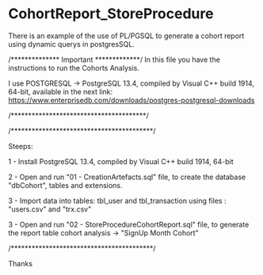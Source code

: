 # CohortReport_StoreProcedure
There is an example of the use of PL/PGSQL to generate a cohort report using dynamic querys in postgresSQL.

/************** Important *************/
In this file you have the instructions to run the Cohorts Analysis.

I use POSTGRESQL -> PostgreSQL 13.4, compiled by Visual C++ build 1914, 64-bit, 
available in the next link: https://www.enterprisedb.com/downloads/postgres-postgresql-downloads

/***************************************/


/*****************************************/

Steeps:

1 - Install PostgreSQL 13.4, compiled by Visual C++ build 1914, 64-bit

2 - Open and run "01 - CreationArtefacts.sql" file, to create the database "dbCohort", tables and extensions.

3 - Import data into tables:  tbl_user and tbl_transaction using files : "users.csv" and "trx.csv"

3 - Open and run "02 - StoreProcedureCohortReport.sql" file, to generate the report table cohort analysis -> "SignUp Month Cohort"


/*****************************************/

Thanks



